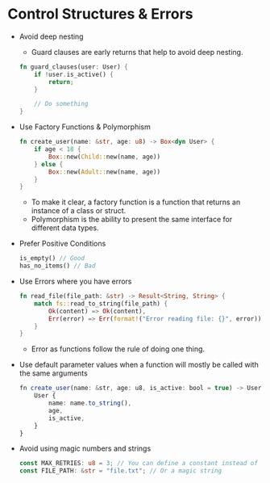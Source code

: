 # Control Structures & Errors

- Avoid deep nesting

  - Guard clauses are early returns that help to avoid deep nesting.

  ```rust
  fn guard_clauses(user: User) {
      if !user.is_active() {
          return;
      }

      // Do something
  }
  ```

- Use Factory Functions & Polymorphism

  ```rust
  fn create_user(name: &str, age: u8) -> Box<dyn User> {
      if age < 18 {
          Box::new(Child::new(name, age))
      } else {
          Box::new(Adult::new(name, age))
      }
  }
  ```

  - To make it clear, a factory function is a function that returns an instance of a class or struct.
  - Polymorphism is the ability to present the same interface for different data types.

- Prefer Positive Conditions

  ```rust
  is_empty() // Good
  has_no_items() // Bad
  ```

- Use Errors where you have errors

  ```rust
  fn read_file(file_path: &str) -> Result<String, String> {
      match fs::read_to_string(file_path) {
          Ok(content) => Ok(content),
          Err(error) => Err(format!("Error reading file: {}", error)),
      }
  }
  ```

  - Error as functions follow the rule of doing one thing.

- Use default parameter values when a function will mostly be called with the same arguments

  ```TypeScript
  fn create_user(name: &str, age: u8, is_active: bool = true) -> User {
      User {
          name: name.to_string(),
          age,
          is_active,
      }
  }
  ```

- Avoid using magic numbers and strings

  ```rust
  const MAX_RETRIES: u8 = 3; // You can define a constant instead of using a magic number
  const FILE_PATH: &str = "file.txt"; // Or a magic string
  ```
